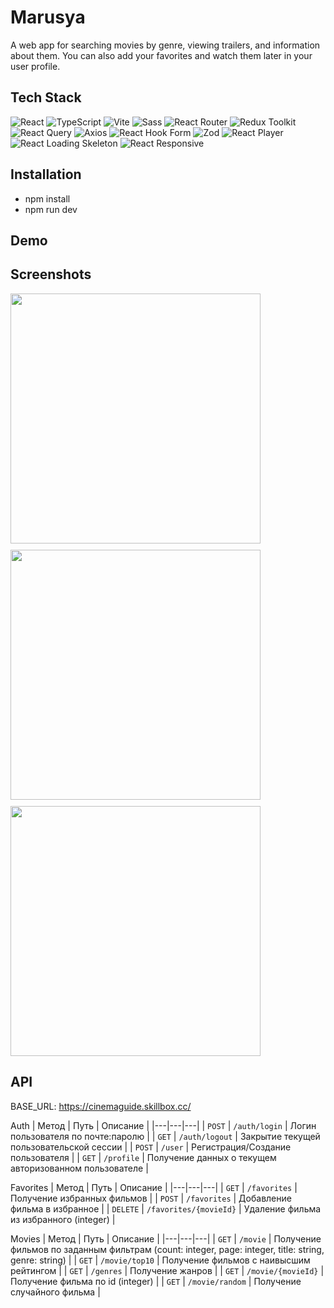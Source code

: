 # Marusya
A web app for searching movies by genre, viewing trailers, and information about them. You can also add your favorites and watch them later in your user profile.

## Tech Stack
![React](https://img.shields.io/badge/React-20232A?style=for-the-badge&logo=react&logoColor=61DAFB)
![TypeScript](https://img.shields.io/badge/TypeScript-3178C6?style=for-the-badge&logo=typescript&logoColor=white)
![Vite](https://img.shields.io/badge/Vite-646CFF?style=for-the-badge&logo=vite&logoColor=white)
![Sass](https://img.shields.io/badge/Sass-CC6699?style=for-the-badge&logo=sass&logoColor=white)
![React Router](https://img.shields.io/badge/React%20Router-CA4245?style=for-the-badge&logo=react-router&logoColor=white)
![Redux Toolkit](https://img.shields.io/badge/Redux%20Toolkit-764ABC?style=for-the-badge&logo=redux&logoColor=white)
![React Query](https://img.shields.io/badge/React%20Query-FF4154?style=for-the-badge&logo=react-query&logoColor=white)
![Axios](https://img.shields.io/badge/Axios-5A29E4?style=for-the-badge&logo=axios&logoColor=white)
![React Hook Form](https://img.shields.io/badge/React%20Hook%20Form-EC4D37?style=for-the-badge)
![Zod](https://img.shields.io/badge/Zod-000000?style=for-the-badge&logoColor=white)
![React Player](https://img.shields.io/badge/React%20Player-1DB954?style=for-the-badge)
![React Loading Skeleton](https://img.shields.io/badge/Loading%20Skeleton-FFA500?style=for-the-badge)
![React Responsive](https://img.shields.io/badge/React%20Responsive-00C2FF?style=for-the-badge)

## Installation
- npm install
- npm run dev

## Demo

## Screenshots
<div style="display: flex; gap: 10px; flex-wrap: wrap;">
  <img src="https://github.com/user-attachments/assets/05cef8a3-60cc-4c31-9985-5948531fe3d3" width="400" />
  <img src="https://github.com/user-attachments/assets/c288a620-6b00-474a-acd2-db1c269c6cf4" width="400" />
  <img src="https://github.com/user-attachments/assets/fc1972a5-9f9f-40d0-ab58-fdcdb34803a3" width="400" />
</div>

## API
BASE_URL: https://cinemaguide.skillbox.cc/

Auth
| Метод | Путь | Описание |
|---|---|---|
| `POST` | `/auth/login` | Логин пользователя по почте:паролю |
| `GET` | `/auth/logout` | Закрытие текущей пользовательской сессии |
| `POST` | `/user` | Регистрация/Создание пользователя |
| `GET` | `/profile` | Получение данных о текущем авторизованном пользователе |

Favorites
| Метод | Путь | Описание |
|---|---|---|
| `GET` | `/favorites` | Получение избранных фильмов |
| `POST` | `/favorites` | Добавление фильма в избранное |
| `DELETE` | `/favorites/{movieId}` | Удаление фильма из избранного (integer) |

Movies
| Метод | Путь | Описание |
|---|---|---|
| `GET` | `/movie` | Получение фильмов по заданным фильтрам (count: integer, page: integer, title: string, genre: string) |
| `GET` | `/movie/top10` | Получение фильмов с наивысшим рейтингом |
| `GET` | `/genres` | Получение жанров |
| `GET` | `/movie/{movieId}` | Получение фильма по id (integer) |
| `GET` | `/movie/random` | Получение случайного фильма |

